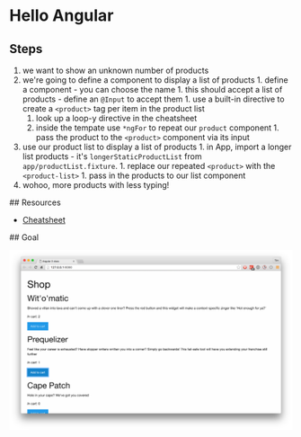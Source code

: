 # Hello Angular

## Steps

1. we want to show an unknown number of products
  1. we're going to define a component to display a list of products
    1. define a component - you can choose the name
    1. this should accept a list of products - define an `@Input` to accept them
    1. use a built-in directive to create a `<product>` tag per item in the product list
      1. look up a loop-y directive in the cheatsheet
      1. inside the tempate use `*ngFor` to repeat our `product` component
    1. pass the product to the `<product>` component via its input
  1. use our product list to display a list of products
    1. in App, import a longer list products - it's `longerStaticProductList` from `app/productList.fixture`. 
    1. replace our repeated `<product>` with the `<product-list>`
    1. pass in the products to our list component
  1. wohoo, more products with less typing!


## Resources

- [Cheatsheet](https://angular.io/docs/ts/latest/guide/cheatsheet.html)

## Goal

![goal](built-in-directives.png)
